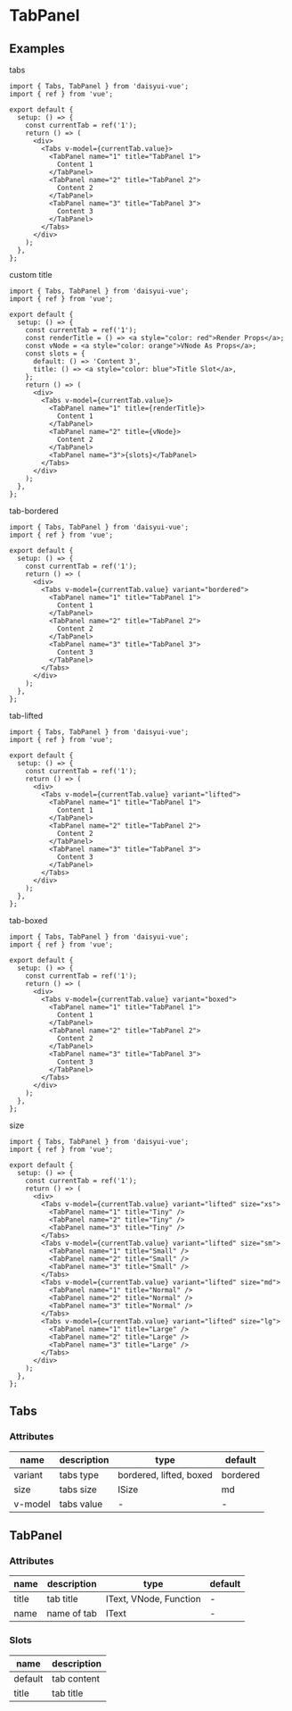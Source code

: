 # TabPanel

## Examples

tabs

```tsx :::run
import { Tabs, TabPanel } from 'daisyui-vue';
import { ref } from 'vue';

export default {
  setup: () => {
    const currentTab = ref('1');
    return () => (
      <div>
        <Tabs v-model={currentTab.value}>
          <TabPanel name="1" title="TabPanel 1">
            Content 1
          </TabPanel>
          <TabPanel name="2" title="TabPanel 2">
            Content 2
          </TabPanel>
          <TabPanel name="3" title="TabPanel 3">
            Content 3
          </TabPanel>
        </Tabs>
      </div>
    );
  },
};
```

custom title

```tsx :::run
import { Tabs, TabPanel } from 'daisyui-vue';
import { ref } from 'vue';

export default {
  setup: () => {
    const currentTab = ref('1');
    const renderTitle = () => <a style="color: red">Render Props</a>;
    const vNode = <a style="color: orange">VNode As Props</a>;
    const slots = {
      default: () => 'Content 3',
      title: () => <a style="color: blue">Title Slot</a>,
    };
    return () => (
      <div>
        <Tabs v-model={currentTab.value}>
          <TabPanel name="1" title={renderTitle}>
            Content 1
          </TabPanel>
          <TabPanel name="2" title={vNode}>
            Content 2
          </TabPanel>
          <TabPanel name="3">{slots}</TabPanel>
        </Tabs>
      </div>
    );
  },
};
```

tab-bordered

```tsx :::run
import { Tabs, TabPanel } from 'daisyui-vue';
import { ref } from 'vue';

export default {
  setup: () => {
    const currentTab = ref('1');
    return () => (
      <div>
        <Tabs v-model={currentTab.value} variant="bordered">
          <TabPanel name="1" title="TabPanel 1">
            Content 1
          </TabPanel>
          <TabPanel name="2" title="TabPanel 2">
            Content 2
          </TabPanel>
          <TabPanel name="3" title="TabPanel 3">
            Content 3
          </TabPanel>
        </Tabs>
      </div>
    );
  },
};
```

tab-lifted

```tsx :::run
import { Tabs, TabPanel } from 'daisyui-vue';
import { ref } from 'vue';

export default {
  setup: () => {
    const currentTab = ref('1');
    return () => (
      <div>
        <Tabs v-model={currentTab.value} variant="lifted">
          <TabPanel name="1" title="TabPanel 1">
            Content 1
          </TabPanel>
          <TabPanel name="2" title="TabPanel 2">
            Content 2
          </TabPanel>
          <TabPanel name="3" title="TabPanel 3">
            Content 3
          </TabPanel>
        </Tabs>
      </div>
    );
  },
};
```

tab-boxed

```tsx :::run
import { Tabs, TabPanel } from 'daisyui-vue';
import { ref } from 'vue';

export default {
  setup: () => {
    const currentTab = ref('1');
    return () => (
      <div>
        <Tabs v-model={currentTab.value} variant="boxed">
          <TabPanel name="1" title="TabPanel 1">
            Content 1
          </TabPanel>
          <TabPanel name="2" title="TabPanel 2">
            Content 2
          </TabPanel>
          <TabPanel name="3" title="TabPanel 3">
            Content 3
          </TabPanel>
        </Tabs>
      </div>
    );
  },
};
```

size

```tsx :::run
import { Tabs, TabPanel } from 'daisyui-vue';
import { ref } from 'vue';

export default {
  setup: () => {
    const currentTab = ref('1');
    return () => (
      <div>
        <Tabs v-model={currentTab.value} variant="lifted" size="xs">
          <TabPanel name="1" title="Tiny" />
          <TabPanel name="2" title="Tiny" />
          <TabPanel name="3" title="Tiny" />
        </Tabs>
        <Tabs v-model={currentTab.value} variant="lifted" size="sm">
          <TabPanel name="1" title="Small" />
          <TabPanel name="2" title="Small" />
          <TabPanel name="3" title="Small" />
        </Tabs>
        <Tabs v-model={currentTab.value} variant="lifted" size="md">
          <TabPanel name="1" title="Normal" />
          <TabPanel name="2" title="Normal" />
          <TabPanel name="3" title="Normal" />
        </Tabs>
        <Tabs v-model={currentTab.value} variant="lifted" size="lg">
          <TabPanel name="1" title="Large" />
          <TabPanel name="2" title="Large" />
          <TabPanel name="3" title="Large" />
        </Tabs>
      </div>
    );
  },
};
```

## Tabs

### Attributes

| name    | description | type                    | default  |
| ------- | ----------- | ----------------------- | -------- |
| variant | tabs type   | bordered, lifted, boxed | bordered |
| size    | tabs size   | ISize                   | md       |
| v-model | tabs value  | -                       | -        |

## TabPanel

### Attributes

| name  | description | type                   | default |
| ----- | ----------- | ---------------------- | ------- |
| title | tab title   | IText, VNode, Function | -       |
| name  | name of tab | IText                  | -       |

### Slots

| name    | description |
| ------- | ----------- |
| default | tab content |
| title   | tab title   |
